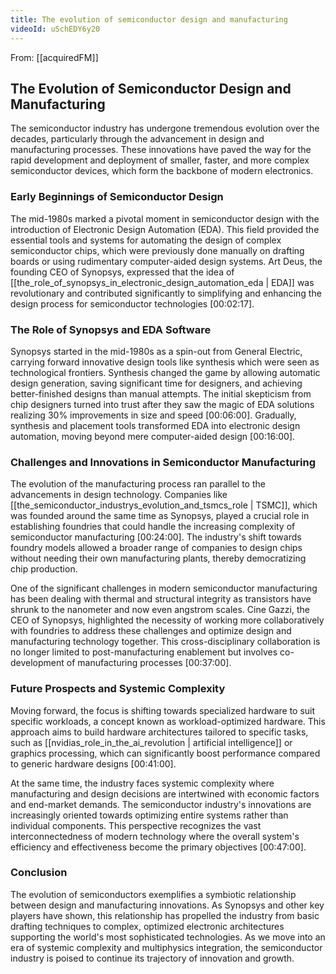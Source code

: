 ```yaml
---
title: The evolution of semiconductor design and manufacturing
videoId: uSchEDY6y20
---
```


From: [[acquiredFM]] <br/> 
## The Evolution of Semiconductor Design and Manufacturing

The semiconductor industry has undergone tremendous evolution over the decades, particularly through the advancement in design and manufacturing processes. These innovations have paved the way for the rapid development and deployment of smaller, faster, and more complex semiconductor devices, which form the backbone of modern electronics.

### Early Beginnings of Semiconductor Design

The mid-1980s marked a pivotal moment in semiconductor design with the introduction of Electronic Design Automation (EDA). This field provided the essential tools and systems for automating the design of complex semiconductor chips, which were previously done manually on drafting boards or using rudimentary computer-aided design systems. Art Deus, the founding CEO of Synopsys, expressed that the idea of [[the_role_of_synopsys_in_electronic_design_automation_eda | EDA]] was revolutionary and contributed significantly to simplifying and enhancing the design process for semiconductor technologies <a class="yt-timestamp" data-t="00:02:17">[00:02:17]</a>.

### The Role of Synopsys and EDA Software

Synopsys started in the mid-1980s as a spin-out from General Electric, carrying forward innovative design tools like synthesis which were seen as technological frontiers. Synthesis changed the game by allowing automatic design generation, saving significant time for designers, and achieving better-finished designs than manual attempts. The initial skepticism from chip designers turned into trust after they saw the magic of EDA solutions realizing 30% improvements in size and speed <a class="yt-timestamp" data-t="00:06:00">[00:06:00]</a>. Gradually, synthesis and placement tools transformed EDA into electronic design automation, moving beyond mere computer-aided design <a class="yt-timestamp" data-t="00:16:00">[00:16:00]</a>.

### Challenges and Innovations in Semiconductor Manufacturing

The evolution of the manufacturing process ran parallel to the advancements in design technology. Companies like [[the_semiconductor_industrys_evolution_and_tsmcs_role | TSMC]], which was founded around the same time as Synopsys, played a crucial role in establishing foundries that could handle the increasing complexity of semiconductor manufacturing <a class="yt-timestamp" data-t="00:24:00">[00:24:00]</a>. The industry's shift towards foundry models allowed a broader range of companies to design chips without needing their own manufacturing plants, thereby democratizing chip production.

One of the significant challenges in modern semiconductor manufacturing has been dealing with thermal and structural integrity as transistors have shrunk to the nanometer and now even angstrom scales. Cine Gazzi, the CEO of Synopsys, highlighted the necessity of working more collaboratively with foundries to address these challenges and optimize design and manufacturing technology together. This cross-disciplinary collaboration is no longer limited to post-manufacturing enablement but involves co-development of manufacturing processes <a class="yt-timestamp" data-t="00:37:00">[00:37:00]</a>.

### Future Prospects and Systemic Complexity

Moving forward, the focus is shifting towards specialized hardware to suit specific workloads, a concept known as workload-optimized hardware. This approach aims to build hardware architectures tailored to specific tasks, such as [[nvidias_role_in_the_ai_revolution | artificial intelligence]] or graphics processing, which can significantly boost performance compared to generic hardware designs <a class="yt-timestamp" data-t="00:41:00">[00:41:00]</a>.

At the same time, the industry faces systemic complexity where manufacturing and design decisions are intertwined with economic factors and end-market demands. The semiconductor industry's innovations are increasingly oriented towards optimizing entire systems rather than individual components. This perspective recognizes the vast interconnectedness of modern technology where the overall system's efficiency and effectiveness become the primary objectives <a class="yt-timestamp" data-t="00:47:00">[00:47:00]</a>.

### Conclusion

The evolution of semiconductors exemplifies a symbiotic relationship between design and manufacturing innovations. As Synopsys and other key players have shown, this relationship has propelled the industry from basic drafting techniques to complex, optimized electronic architectures supporting the world's most sophisticated technologies. As we move into an era of systemic complexity and multiphysics integration, the semiconductor industry is poised to continue its trajectory of innovation and growth.